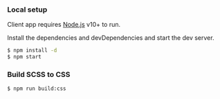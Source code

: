 ### Local setup

Client app requires [Node.js](https://nodejs.org/) v10+ to run.

Install the dependencies and devDependencies and start the dev server.

```sh
$ npm install -d
$ npm start
```

### Build SCSS to CSS

```sh
$ npm run build:css
```
